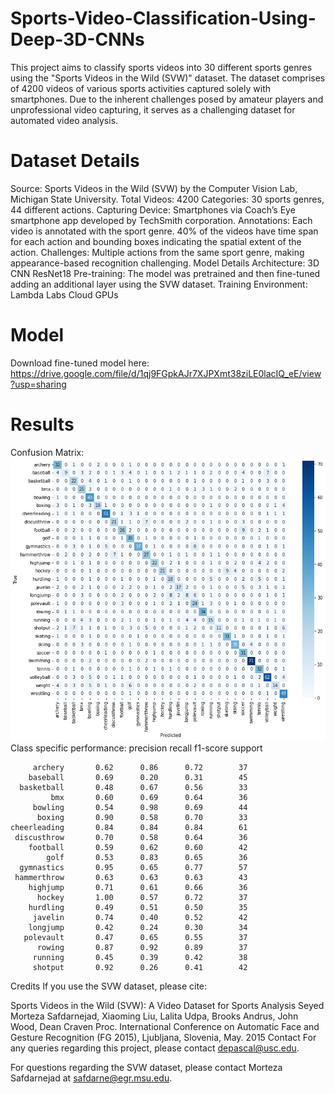 # Sports-Video-Classification-Using-Deep-3D-CNNs

This project aims to classify sports videos into 30 different sports genres using the "Sports Videos in the Wild (SVW)" dataset. The dataset comprises of 4200 videos of various sports activities captured solely with smartphones. Due to the inherent challenges posed by amateur players and unprofessional video capturing, it serves as a challenging dataset for automated video analysis.

# Dataset Details
Source: Sports Videos in the Wild (SVW) by the Computer Vision Lab, Michigan State University.
Total Videos: 4200
Categories: 30 sports genres, 44 different actions.
Capturing Device: Smartphones via Coach’s Eye smartphone app developed by TechSmith corporation.
Annotations: Each video is annotated with the sport genre. 40% of the videos have time span for each action and bounding boxes indicating the spatial extent of the action.
Challenges: Multiple actions from the same sport genre, making appearance-based recognition challenging.
Model Details
Architecture: 3D CNN ResNet18
Pre-training: The model was pretrained and then fine-tuned adding an additional layer using the SVW dataset.
Training Environment: Lambda Labs Cloud GPUs

# Model
Download fine-tuned model here: https://drive.google.com/file/d/1qj9FGpkAJr7XJPXmt38ziLE0lacIQ_eE/view?usp=sharing

# Results
Confusion Matrix:
![](https://github.com/Jackdepac/Sports-Video-Classification-Using-Deep-3D-CNNs/blob/main/Confusion_Matrix.png?raw=true)
Class specific performance:
                   precision    recall  f1-score   support
    
         archery       0.62      0.86      0.72        37
        baseball       0.69      0.20      0.31        45
      basketball       0.48      0.67      0.56        33
             bmx       0.60      0.69      0.64        36
         bowling       0.54      0.98      0.69        44
          boxing       0.90      0.58      0.70        33
    cheerleading       0.84      0.84      0.84        61
     discusthrow       0.70      0.58      0.64        36
        football       0.59      0.62      0.60        42
            golf       0.53      0.83      0.65        36
      gymnastics       0.95      0.65      0.77        57
     hammerthrow       0.63      0.63      0.63        43
        highjump       0.71      0.61      0.66        36
          hockey       1.00      0.57      0.72        37
        hurdling       0.49      0.51      0.50        35
         javelin       0.74      0.40      0.52        42
        longjump       0.42      0.24      0.30        34
       polevault       0.47      0.65      0.55        37
          rowing       0.87      0.92      0.89        37
         running       0.45      0.39      0.42        38
         shotput       0.92      0.26      0.41        42


Credits
If you use the SVW dataset, please cite:

Sports Videos in the Wild (SVW): A Video Dataset for Sports Analysis
Seyed Morteza Safdarnejad, Xiaoming Liu, Lalita Udpa, Brooks Andrus, John Wood, Dean Craven
Proc. International Conference on Automatic Face and Gesture Recognition (FG 2015), Ljubljana, Slovenia, May. 2015
Contact
For any queries regarding this project, please contact depascal@usc.edu.

For questions regarding the SVW dataset, please contact Morteza Safdarnejad at safdarne@egr.msu.edu.
